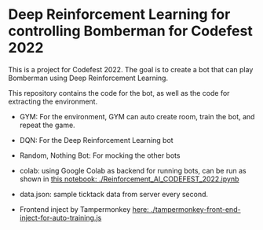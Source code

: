 # Deep Reinforcement Learning for controlling Bomberman for Codefest 2022

This is a project for Codefest 2022. The goal is to create a bot that can play Bomberman using Deep Reinforcement Learning.

This repository contains the code for the bot, as well as the code for extracting the environment.

- GYM: For the environment, GYM can auto create room, train the bot, and repeat the game.
- DQN: For the Deep Reinforcement Learning bot
- Random, Nothing Bot: For mocking the other bots
- colab: using Google Colab as backend for running bots, can be run as shown in [this notebook: ./Reinforcement_AI_CODEFEST_2022.ipynb](./Reinforcement_AI_CODEFEST_2022.ipynb)
- data.json: sample ticktack data from server every second.

- Frontend inject by Tampermonkey [here: ./tampermonkey-front-end-inject-for-auto-training.js](./tampermonkey-front-end-inject-for-auto-training.js)
